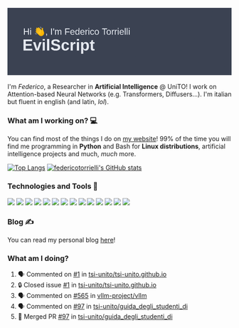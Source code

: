![Header](header.png)

I'm *Federico*, a Researcher in **Artificial Intelligence** @ UniTO! I work on Attention-based Neural Networks (e.g. Transformers, Diffusers...).
I'm italian but fluent in english (and latin, *lol*).

### What am I working on? 💻

You can find most of the things I do on [my website](https://www.evilscript.eu/)!
99% of the time you will find me programming in **Python** and Bash for **Linux distributions**, artificial intelligence projects and much, *much* more.

[![Top Langs](https://github-readme-stats.vercel.app/api/top-langs/?username=federicotorrielli&langs_count=3)](https://github.com/anuraghazra/github-readme-stats)
[![federicotorrielli's GitHub stats](https://github-readme-stats.vercel.app/api?username=federicotorrielli)](https://github.com/anuraghazra/github-readme-stats)

### Technologies and Tools 🔧
![](https://img.shields.io/badge/OS-Pop_OS!-informational?style=flat&logo=popos&logoColor=white&color=2bbc8a)
![](https://img.shields.io/badge/Editor-VSCode-informational?style=flat&logo=visualstudiocode&logoColor=white&color=2bbc8a)
![](https://img.shields.io/badge/Code-Python-informational?style=flat&logo=Python&logoColor=white&color=2bbc8a)
![](https://img.shields.io/badge/Code-Javascript-informational?style=flat&logo=Javascript&logoColor=white&color=2bbc8a)
![](https://img.shields.io/badge/Code-Java-informational?style=flat&logo=coffeescript&logoColor=white&color=2bbc8a)
![](https://img.shields.io/badge/Code-C-informational?style=flat&logo=C&logoColor=white&color=2bbc8a)
![](https://img.shields.io/badge/Code-Shell-informational?style=flat&logo=Shell&logoColor=white&color=2bbc8a)
![](https://img.shields.io/badge/Learning-Rust-informational?style=flat&logo=Rust&logoColor=white&color=2bbc8a)
![](https://img.shields.io/badge/Tools-PostgreSQL-informational?style=flat&logo=PostgreSQL&logoColor=white&color=e74c3c)
![](https://img.shields.io/badge/Tools-Docker-informational?style=flat&logo=Docker&logoColor=white&color=e74c3c)
![](https://img.shields.io/badge/Using-DuckDuckGO-informational?style=flat&logo=duckduckgo&logoColor=white&color=DE5833)
![](https://img.shields.io/badge/Hating-Windows-informational?style=flat&logo=windows&logoColor=white&color=0078D6)
![](https://img.shields.io/badge/Mail-ProtonMail-informational?style=flat&logo=protonmail&logoColor=white&color=8B89CC)
![](https://img.shields.io/badge/Loving-OpenAI-informational?style=flat&logo=openai&logoColor=white&color=412991)

### Blog ✍

You can read my personal blog [here](https://federicotorrielli.github.io/blog)!

### What am I doing?

<!--START_SECTION:activity-->
1. 🗣 Commented on [#1](https://github.com/tsi-unito/tsi-unito.github.io/issues/1#issuecomment-1725810801) in [tsi-unito/tsi-unito.github.io](https://github.com/tsi-unito/tsi-unito.github.io)
2. 🔒 Closed issue [#1](https://github.com/tsi-unito/tsi-unito.github.io/issues/1) in [tsi-unito/tsi-unito.github.io](https://github.com/tsi-unito/tsi-unito.github.io)
3. 🗣 Commented on [#565](https://github.com/vllm-project/vllm/issues/565#issuecomment-1725183403) in [vllm-project/vllm](https://github.com/vllm-project/vllm)
4. 🗣 Commented on [#97](https://github.com/tsi-unito/guida_degli_studenti_di/pull/97#issuecomment-1721090534) in [tsi-unito/guida_degli_studenti_di](https://github.com/tsi-unito/guida_degli_studenti_di)
5. 🎉 Merged PR [#97](https://github.com/tsi-unito/guida_degli_studenti_di/pull/97) in [tsi-unito/guida_degli_studenti_di](https://github.com/tsi-unito/guida_degli_studenti_di)
<!--END_SECTION:activity-->
